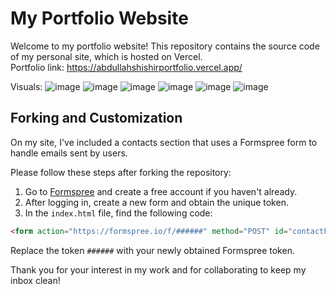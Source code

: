 # My Portfolio Website

Welcome to my portfolio website! This repository contains the source code of my personal site, which is hosted on Vercel. </br>
Portfolio link: https://abdullahshishirportfolio.vercel.app/

Visuals:
![image](https://github.com/user-attachments/assets/f8dd6dda-0f38-4353-b880-b9e9e20e13ff)
![image](https://github.com/user-attachments/assets/9bd7537c-9895-4e7b-9de5-26e810bc8a24)
![image](https://github.com/user-attachments/assets/85bcf6b0-4a2e-4d37-a9a1-71b2a97f4071)
![image](https://github.com/user-attachments/assets/d525700d-a748-43c3-8c55-9962c21bbf63)
![image](https://github.com/user-attachments/assets/9a5f55ec-71d1-41d3-a365-7c87b4363328)
![image](https://github.com/user-attachments/assets/68f6ba9a-b64e-49ec-b1af-e8504f33fb84)






## Forking and Customization

On my site, I've included a contacts section that uses a Formspree form to handle emails sent by users. 

Please follow these steps after forking the repository:

1. Go to [Formspree](https://formspree.io/) and create a free account if you haven't already.
2. After logging in, create a new form and obtain the unique token.
3. In the `index.html` file, find the following code:

```html
<form action="https://formspree.io/f/######" method="POST" id="contactForm">
```

Replace the token `######` with your newly obtained Formspree token.

Thank you for your interest in my work and for collaborating to keep my inbox clean!
